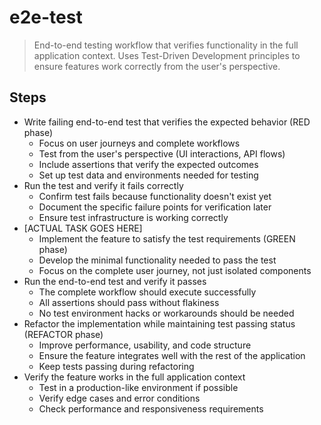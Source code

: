 # e2e-test

> End-to-end testing workflow that verifies functionality in the full application context. Uses Test-Driven Development principles to ensure features work correctly from the user's perspective.

## Steps
- Write failing end-to-end test that verifies the expected behavior (RED phase)
  - Focus on user journeys and complete workflows
  - Test from the user's perspective (UI interactions, API flows)
  - Include assertions that verify the expected outcomes
  - Set up test data and environments needed for testing
- Run the test and verify it fails correctly
  - Confirm test fails because functionality doesn't exist yet
  - Document the specific failure points for verification later
  - Ensure test infrastructure is working correctly
- [ACTUAL TASK GOES HERE]
  - Implement the feature to satisfy the test requirements (GREEN phase)
  - Develop the minimal functionality needed to pass the test
  - Focus on the complete user journey, not just isolated components
- Run the end-to-end test and verify it passes
  - The complete workflow should execute successfully
  - All assertions should pass without flakiness
  - No test environment hacks or workarounds should be needed
- Refactor the implementation while maintaining test passing status (REFACTOR phase)
  - Improve performance, usability, and code structure
  - Ensure the feature integrates well with the rest of the application
  - Keep tests passing during refactoring
- Verify the feature works in the full application context
  - Test in a production-like environment if possible
  - Verify edge cases and error conditions
  - Check performance and responsiveness requirements
